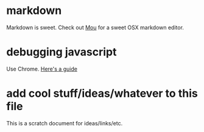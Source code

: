 # markdown

Markdown is sweet. Check out [Mou](http://mouapp.com/) for a sweet OSX markdown editor.

# debugging javascript

Use Chrome. [Here's a guide](https://developers.google.com/chrome-developer-tools/docs/javascript-debugging)

# add cool stuff/ideas/whatever to this file

This is a scratch document for ideas/links/etc.